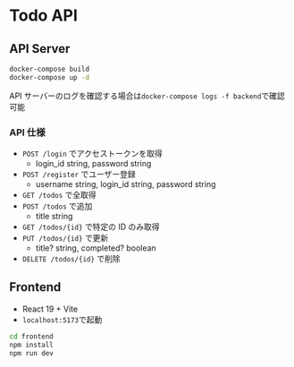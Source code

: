 # Todo API

## API Server

```bash
docker-compose build
docker-compose up -d
```

API サーバーのログを確認する場合は`docker-compose logs -f backend`で確認可能

### API 仕様

- `POST /login` でアクセストークンを取得
  - login_id string, password string
- `POST /register` でユーザー登録
  - username string, login_id string, password string
- `GET /todos` で全取得
- `POST /todos` で追加
  - title string
- `GET /todos/{id}` で特定の ID のみ取得
- `PUT /todos/{id}` で更新
  - title? string, completed? boolean
- `DELETE /todos/{id}` で削除

## Frontend

- React 19 + Vite
- `localhost:5173`で起動

```bash
cd frontend
npm install
npm run dev
```
